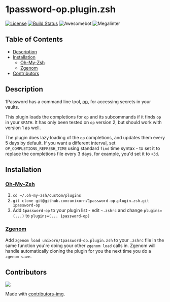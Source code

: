 # 1password-op.plugin.zsh

[![License](https://img.shields.io/badge/License-Apache%202.0-blue.svg)](https://opensource.org/license/apache-2-0/)
[![Build Status](https://img.shields.io/endpoint.svg?url=https%3A%2F%2Factions-badge.atrox.dev%2Funixorn%2F1password-op.plugin.zsh%2Fbadge%3Fref%3Dmain&style=plastic)](https://actions-badge.atrox.dev/unixorn/1password-op.plugin.zsh/goto?ref=main)
![Awesomebot](https://github.com/unixorn/1password-op.plugin.zsh/actions/workflows/awesomebot.yml/badge.svg)
![Megalinter](https://github.com/unixorn/1password-op.plugin.zsh/actions/workflows/mega-linter.yml/badge.svg)

<!-- START doctoc generated TOC please keep comment here to allow auto update -->
<!-- DON'T EDIT THIS SECTION, INSTEAD RE-RUN doctoc TO UPDATE -->
## Table of Contents

- [Description](#description)
- [Installation](#installation)
  - [Oh-My-Zsh](#oh-my-zsh)
  - [Zgenom](#zgenom)
- [Contributors](#contributors)

<!-- END doctoc generated TOC please keep comment here to allow auto update -->

## Description

1Password has a command line tool, [op](https://developer.1password.com/docs/cli/get-started/), for accessing secrets in your vaults.

This plugin loads the completions for `op` and its subcommands if it finds `op` in your `$PATH`. It has only been tested on `op` version 2, but should work with version 1 as well.

The plugin does lazy loading of the `op` completions, and updates them every 5 days by default. If you want a different interval, set `OP_COMPLETIONS_REFRESH_TIME` using standard `find` time syntax - to set it to replace the completions file every 3 days, for example, you'd set it to `+3d`.

## Installation

### [Oh-My-Zsh](http://ohmyz.sh/)

1. `cd ~/.oh-my-zsh/custom/plugins`
2. `git clone git@github.com:unixorn/1password-op.plugin.zsh.git 1password-op`
3. Add `1password-op` to your plugin list - edit `~.zshrc` and change `plugins=(...)` to `plugins=(... 1password-op)`

### [Zgenom](https://github.com/jandamm/zgenom)

Add `zgenom load unixorn/1password-op.plugin.zsh` to your `.zshrc` file in the same function you're doing your other `zgenom load` calls in. Zgenom will handle automatically cloning the plugin for you the next time you do a `zgenom save`.

## Contributors

<a href="https://github.com/unixorn/1password-op.plugin.zsh/graphs/contributors">
  <img src="https://contributors-img.web.app/image?repo=unixorn/1password-op.plugin.zsh" />
</a>

Made with [contributors-img](https://contributors-img.web.app).

